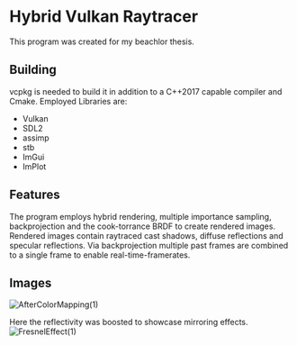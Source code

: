 # Hybrid Vulkan Raytracer
This program was created for my beachlor thesis.

## Building
vcpkg is needed to build it in addition to a C++2017 capable compiler and Cmake.
Employed Libraries are:
* Vulkan
* SDL2
* assimp
* stb
* ImGui
* ImPlot

## Features
The program employs hybrid rendering, multiple importance sampling, backprojection and the cook-torrance BRDF to create rendered images.
Rendered images contain raytraced cast shadows, diffuse reflections and specular reflections.
Via backprojection multiple past frames are combined to a single frame to enable real-time-framerates.

## Images
![AfterColorMapping(1)](https://github.com/DoctorChair/VulkanRaytracer/assets/25391031/cdbb1168-2b0a-4a7a-a63c-cfd2d3f314d0)

Here the reflectivity was boosted to showcase mirroring effects.
![FresnelEffect(1)](https://github.com/DoctorChair/VulkanRaytracer/assets/25391031/17600a69-0a3c-4869-a04f-c18c4fa3c5c1)
